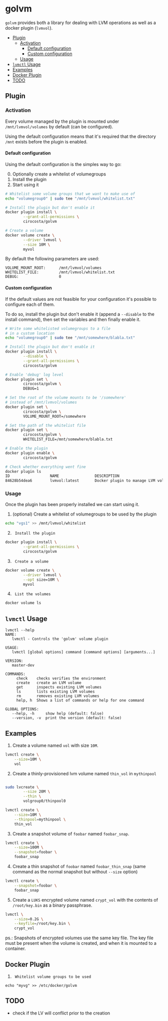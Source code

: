 
# golvm

`golvm` provides both a library for dealing with LVM operations as well as a docker plugin (`lvmvol`).

- [Plugin](#plugin)
  - [Activation](#activation)
    - [Default configuration](#default-configuration)
    - [Custom configuration](#custom-configuration)
  - [Usage](#usage)
- [`lvmctl` Usage](#lvmctl-usage)
- [Examples](#examples)
- [Docker Plugin](#docker-plugin)
- [TODO](#todo)

## Plugin

### Activation

Every volume managed by the plugin is mounted under `/mnt/lvmvol/volumes` by default (can be configured). 

Using the default configuration means that it's required that the directory `/mnt` exists before the plugin is enabled.


#### Default configuration

Using the default configuration is the simples way to go:

0. Optionally create a whitelist of volumegroups
1. Install the plugin
2. Start using it


```sh
# Whitelist some volume groups that we want to make use of
echo "volumegroup0" | sudo tee "/mnt/lvmvol/whitelist.txt"

# Install the plugin but don't enable it
docker plugin install \
        --grant-all-permissions \
        cirocosta/golvm

# Create a volume
docker volume create \
        --driver lvmvol \
        --size 10M \
        myvol
```

By default the following parameters are used:

```
VOLUME_MOUNT_ROOT:      /mnt/lvmvol/volumes
WHITELIST_FILE:         /mnt/lvmvol/whitelist.txt
DEBUG:                  0
```


#### Custom configuration

If the default values are not feasible for your configuration it's possible to configure each of them. 

To do so, install the plugin but don't enable it (append a `--disable` to the install command), then set the variables and then finally enable it.


```sh
# Write some whitelisted volumegroups to a file
# in a custom location
echo "volumegroup0" | sudo tee "/mnt/somewhere/blabla.txt"

# Install the plugin but don't enable it
docker plugin install \
        --disable \
        --grant-all-permissions \
        cirocosta/golvm

# Enable 'debug' log level
docker plugin set \
        cirocosta/golvm \
        DEBUG=1

# Set the root of the volume mounts to be '/somewhere'
# instead of /mnt/lvmvol/volumes
docker plugin set \
        cirocosta/golvm \
        VOLUME_MOUNT_ROOT=/somewhere

# Set the path of the whitelist file
docker plugin set \
        cirocosta/golvm \
        WHITELIST_FILE=/mnt/somewhere/blabla.txt

# Enable the plugin
docker plugin enable \
        cirocosta/golvm

# Check whether everything went fine
docker plugin ls
ID                  NAME                DESCRIPTION                           ENABLED
84628b54dea6        lvmvol:latest       Docker plugin to manage LVM volumes   true
```

### Usage

Once the plugin has been properly installed we can start using it.

1. (optional) Create a whitelist of volumegroups to be used by the plugin

```sh
echo "vgs1" >> /mnt/lvmvol/whitelist
```

2.      Install the plugin

```sh
docker plugin install \
        --grant-all-permissions \
        cirocosta/golvm
```

3.      Create a volume

```sh
docker volume create \
        --driver lvmvol \
        --opt size=10M \
        myvol
```

4.      List the volumes

```sh
docker volume ls
``` 

## `lvmctl` Usage

```
lvmctl --help
NAME:
   lvmctl - Controls the 'golvm' volume plugin

USAGE:
   lvmctl [global options] command [command options] [arguments...]

VERSION:
   master-dev

COMMANDS:
     check    checks verifies the environment
     create   create an LVM volume
     get      inspects existing LVM volumes
     ls       lists existing LVM volumes
     rm       removes existing LVM volumes
     help, h  Shows a list of commands or help for one command

GLOBAL OPTIONS:
   --help, -h     show help (default: false)
   --version, -v  print the version (default: false)
``` 

## Examples

1.	Create a volume named `vol` with size `10M`.

```sh
lvmctl create \
	--size=10M \
	vol
```


2. 	Create a thinly-provisioned lvm volume named `thin_vol` in `mythinpool`

```sh

sudo lvcreate \
        --size 20M \
        --thin \
        volgroup0/thinpool0

lvmctl create \
	--size=10M \
	--thinpool=mythinpool \
	thin_vol
```


3. 	Create a snapshot volume of `foobar` named `foobar_snap`. 

```sh
lvmctl create \
	--size=100M \
	--snapshot=foobar \
	foobar_snap
```


4.	Create a thin snapshot of `foobar` named `foobar_thin_snap` (same command as the normal snapshot but without `--size` option)

```sh
lvmctl create \
	--snapshot=foobar \
	foobar_snap
```

5.	Create a `LUKS` encrypted volume named `crypt_vol` with the contents of `/root/key.bin` as a binary passphrase. 

```sh
lvmctl \
	--size=0.2G \
	--keyfile=/root/key.bin \
	crypt_vol
```

ps.: Snapshots of encrypted volumes use the same key file. The key file must be present when the volume is created, and when it is mounted to a container.


## Docker Plugin

1.      Whitelist volume groups to be used

```
echo "myvg" >> /etc/docker/golvm
```


## TODO

- check if the LV will conflict prior to the creation

